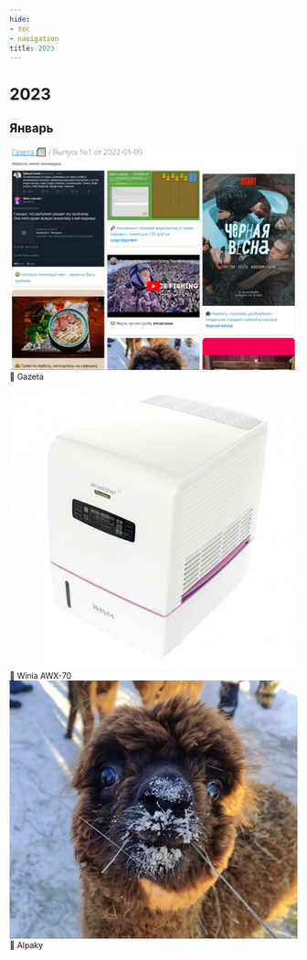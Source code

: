 ```yaml
---
hide:
- toc
- navigation
title: 2023
---
```


# 2023

## Январь

<div class="grid-3-col" >


<div class="card">
<img src="gazeta.jpg">
<div class="card-text">📝 Gazeta</div>
</div>
<div class="card">
<img src="winia.jpg">
<div class="card-text">🔌 Winia AWX-70</div>
</div>
<div class="card">

<img src="alpaka.jfif">
<div class="card-text">🦙 Alpaky</div>
</div>

</div>